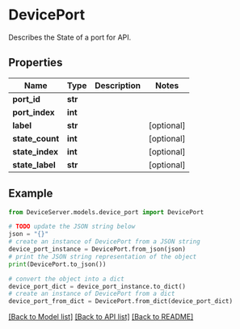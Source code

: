 # DevicePort

Describes the State of a port for API.

## Properties

Name | Type | Description | Notes
------------ | ------------- | ------------- | -------------
**port_id** | **str** |  | 
**port_index** | **int** |  | 
**label** | **str** |  | [optional] 
**state_count** | **int** |  | [optional] 
**state_index** | **int** |  | [optional] 
**state_label** | **str** |  | [optional] 

## Example

```python
from DeviceServer.models.device_port import DevicePort

# TODO update the JSON string below
json = "{}"
# create an instance of DevicePort from a JSON string
device_port_instance = DevicePort.from_json(json)
# print the JSON string representation of the object
print(DevicePort.to_json())

# convert the object into a dict
device_port_dict = device_port_instance.to_dict()
# create an instance of DevicePort from a dict
device_port_from_dict = DevicePort.from_dict(device_port_dict)
```
[[Back to Model list]](../README.md#documentation-for-models) [[Back to API list]](../README.md#documentation-for-api-endpoints) [[Back to README]](../README.md)


